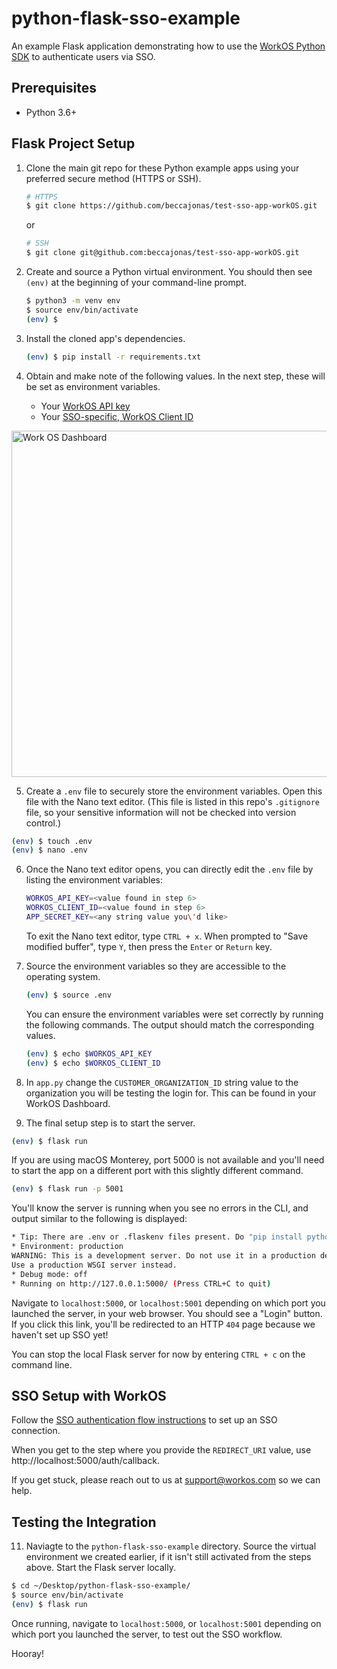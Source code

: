 # python-flask-sso-example

An example Flask application demonstrating how to use the [WorkOS Python SDK](https://github.com/workos/workos-python) to authenticate users via SSO.

## Prerequisites

- Python 3.6+

## Flask Project Setup

1. Clone the main git repo for these Python example apps using your preferred secure method (HTTPS or SSH).

   ```bash
   # HTTPS
   $ git clone https://github.com/beccajonas/test-sso-app-workOS.git
   ```

   or

   ```bash
   # SSH
   $ git clone git@github.com:beccajonas/test-sso-app-workOS.git
   ```

2. Create and source a Python virtual environment. You should then see `(env)` at the beginning of your command-line prompt.

   ```bash
   $ python3 -m venv env
   $ source env/bin/activate
   (env) $
   ```

3. Install the cloned app's dependencies.

   ```bash
   (env) $ pip install -r requirements.txt
   ```

4. Obtain and make note of the following values. In the next step, these will be set as environment variables.

   - Your [WorkOS API key](https://dashboard.workos.com/api-keys)
   - Your [SSO-specific, WorkOS Client ID](https://dashboard.workos.com/configuration)
<img width="1556" height="554" alt="Work OS Dashboard" src="https://github.com/user-attachments/assets/f15bf0b3-b360-4f49-a809-83a7467fac86" />

5.  Create a `.env` file to securely store the environment variables. Open this file with the Nano text editor. (This file is listed in this repo's `.gitignore` file, so your sensitive information will not be checked into version control.)

   ```bash
   (env) $ touch .env
   (env) $ nano .env
   ```

6. Once the Nano text editor opens, you can directly edit the `.env` file by listing the environment variables:

   ```bash
   WORKOS_API_KEY=<value found in step 6>
   WORKOS_CLIENT_ID=<value found in step 6>
   APP_SECRET_KEY=<any string value you\'d like>
   ```

   To exit the Nano text editor, type `CTRL + x`. When prompted to "Save modified buffer", type `Y`, then press the `Enter` or `Return` key.

7. Source the environment variables so they are accessible to the operating system.

   ```bash
   (env) $ source .env
   ```

   You can ensure the environment variables were set correctly by running the following commands. The output should match the corresponding values.

   ```bash
   (env) $ echo $WORKOS_API_KEY
   (env) $ echo $WORKOS_CLIENT_ID
   ```

8. In `app.py` change the `CUSTOMER_ORGANIZATION_ID` string value to the organization you will be testing the login for. This can be found in your WorkOS Dashboard.

10. The final setup step is to start the server.

```bash
(env) $ flask run
```

If you are using macOS Monterey, port 5000 is not available and you'll need to start the app on a different port with this slightly different command.

```bash
(env) $ flask run -p 5001
```

You'll know the server is running when you see no errors in the CLI, and output similar to the following is displayed:

```bash
* Tip: There are .env or .flaskenv files present. Do "pip install python-dotenv" to use them.
* Environment: production
WARNING: This is a development server. Do not use it in a production deployment.
Use a production WSGI server instead.
* Debug mode: off
* Running on http://127.0.0.1:5000/ (Press CTRL+C to quit)
```

Navigate to `localhost:5000`, or `localhost:5001` depending on which port you launched the server, in your web browser. You should see a "Login" button. If you click this link, you'll be redirected to an HTTP `404` page because we haven't set up SSO yet!

You can stop the local Flask server for now by entering `CTRL + c` on the command line.

## SSO Setup with WorkOS

Follow the [SSO authentication flow instructions](https://workos.com/docs/sso/guide/introduction) to set up an SSO connection.

When you get to the step where you provide the `REDIRECT_URI` value, use http://localhost:5000/auth/callback.

If you get stuck, please reach out to us at support@workos.com so we can help.

## Testing the Integration

11. Naviagte to the `python-flask-sso-example` directory. Source the virtual environment we created earlier, if it isn't still activated from the steps above. Start the Flask server locally.

```bash
$ cd ~/Desktop/python-flask-sso-example/
$ source env/bin/activate
(env) $ flask run
```

Once running, navigate to `localhost:5000`, or `localhost:5001` depending on which port you launched the server, to test out the SSO workflow.

Hooray!

